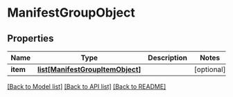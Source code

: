 # ManifestGroupObject

## Properties
Name | Type | Description | Notes
------------ | ------------- | ------------- | -------------
**item** | [**list[ManifestGroupItemObject]**](ManifestGroupItemObject.md) |  | [optional] 

[[Back to Model list]](../README.md#documentation-for-models) [[Back to API list]](../README.md#documentation-for-api-endpoints) [[Back to README]](../README.md)


